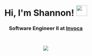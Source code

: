 <h1 align='center'>
  Hi, I'm Shannon! <img src="https://user-images.githubusercontent.com/26881159/218038783-12dbd48f-5424-44b6-8594-8374b8fddbc6.gif" width="35px" />
</h1>

<h3 align='center'>Software Engineer II at <a href='https://invoca.com'>Invoca</a></h3>

<br/>

<p align="center">
  <img align="middle" src="https://github-readme-stats.vercel.app/api?username=sstengele&count_private=true&show_icons=true&theme=outrun&hide=stars,prs,issues,contribs" />
</p>


<!-- Here are some ideas to get you started:

- 🔭 I’m currently working on ...
- 🌱 I’m currently learning ...
- 👯 I’m looking to collaborate on ...
- 🤔 I’m looking for help with ...
- 💬 Ask me about ...
- 📫 How to reach me: ...
- 😄 Pronouns: ...
- ⚡ Fun fact: ... -->


